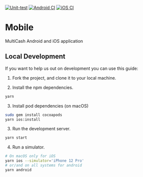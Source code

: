 [![Unit-test](https://github.com/multicash/mobile/actions/workflows/unit-test.yml/badge.svg)](https://github.com/multicash/mobile/actions/workflows/unit-test.yml)
[![Android CI](https://github.com/multicash/mobile/actions/workflows/android.yml/badge.svg)](https://github.com/multicash/mobile/actions/workflows/android.yml)
[![iOS CI](https://github.com/multicash/mobile/actions/workflows/ios.yml/badge.svg)](https://github.com/multicash/mobile/actions/workflows/ios.yml)

# Mobile
MultiCash Android and iOS application

## Local Development

If you want to help us out on development you can use this guide:

1. Fork the project, and clone it to your local machine.

2. Install the npm dependencies.
``` bash
yarn
```

3. Install pod dependencies (on macOS)
```bash
sudo gem install cocoapods
yarn ios:install
```

3. Run the development server.
```bash
yarn start
```

4. Run a simulator.
```bash
# On macOS only for iOS
yarn ios --simulator='iPhone 12 Pro'
# or/and on all systems for android
yarn android
```
